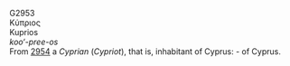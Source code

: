 G2953  
Κύπριος  
Kuprios  
*koo‘-pree-os*  
From [2954](g2954) a *Cyprian* (*Cypriot*), that is, inhabitant of
Cyprus: - of Cyprus.  
